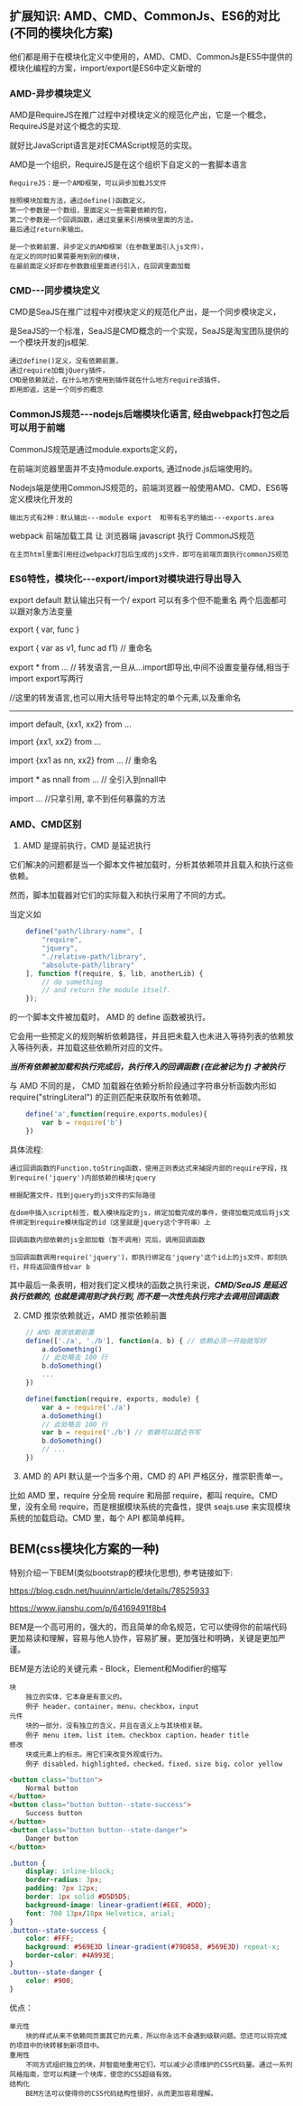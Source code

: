## 扩展知识: AMD、CMD、CommonJs、ES6的对比(不同的模块化方案)

他们都是用于在模块化定义中使用的，AMD、CMD、CommonJs是ES5中提供的模块化编程的方案，import/export是ES6中定义新增的

### AMD-异步模块定义

AMD是RequireJS在推广过程中对模块定义的规范化产出，它是一个概念，RequireJS是对这个概念的实现.

就好比JavaScript语言是对ECMAScript规范的实现。

AMD是一个组织，RequireJS是在这个组织下自定义的一套脚本语言

	RequireJS：是一个AMD框架，可以异步加载JS文件

	按照模块加载方法，通过define()函数定义，
	第一个参数是一个数组，里面定义一些需要依赖的包，
	第二个参数是一个回调函数，通过变量来引用模块里面的方法，
	最后通过return来输出。

	是一个依赖前置、异步定义的AMD框架（在参数里面引入js文件），
	在定义的同时如果需要用到别的模块，
	在最前面定义好即在参数数组里面进行引入，在回调里面加载

### CMD---同步模块定义

CMD是SeaJS在推广过程中对模块定义的规范化产出，是一个同步模块定义，

是SeaJS的一个标准，SeaJS是CMD概念的一个实现，SeaJS是淘宝团队提供的一个模块开发的js框架.

	通过define()定义，没有依赖前置，
	通过require加载jQuery插件，
	CMD是依赖就近，在什么地方使用到插件就在什么地方require该插件，
	即用即返，这是一个同步的概念


### CommonJS规范---nodejs后端模块化语言, 经由webpack打包之后可以用于前端

CommonJS规范是通过module.exports定义的，

在前端浏览器里面并不支持module.exports, 通过node.js后端使用的。

Nodejs端是使用CommonJS规范的，前端浏览器一般使用AMD、CMD、ES6等定义模块化开发的

	输出方式有2种：默认输出---module export  和带有名字的输出---exports.area

webpack 前端加载工具 让 浏览器端 javascript 执行 CommonJS规范

	在主页html里面引用经过webpack打包后生成的js文件，即可在前端页面执行commonJS规范

### ES6特性，模块化---export/import对模块进行导出导入

export default 默认输出只有一个/ export 可以有多个但不能重名 两个后面都可以跟对象方法变量

export { var, func }

export { var as v1, func ad f1} // 重命名

export * from ... // 转发语言,一旦从...import即导出,中间不设置变量存储,相当于import export写两行

//这里的转发语言,也可以用大括号导出特定的单个元素,以及重命名

-------------------------------------------------

import default, {xx1, xx2} from ...

import {xx1, xx2} from ...

import {xx1 as nn, xx2} from ... // 重命名

import * as nnall from ... // 全引入到nnall中

import ... //只拿引用, 拿不到任何暴露的方法

### AMD、CMD区别

1. AMD 是提前执行，CMD 是延迟执行

它们解决的问题都是当一个脚本文件被加载时，分析其依赖项并且载入和执行这些依赖。

然而，脚本加载器对它们的实际载入和执行采用了不同的方式。

当定义如

```javascript
	define("path/library-name", [
	    "require",
	    "jquery",
	    "./relative-path/library",
	    "absolute-path/library"
	], function f(require, $, lib, anotherLib) {
	    // do something
	    // and return the module itself.
	});
```

的一个脚本文件被加载时， AMD 的 define 函数被执行。

它会用一些预定义的规则解析依赖路径，并且把未载入也未进入等待列表的依赖放入等待列表，并加载这些依赖所对应的文件。

***当所有依赖被加载和执行完成后，执行传入的回调函数 (在此被记为 f) 才被执行***

与 AMD 不同的是， CMD 加载器在依赖分析阶段通过字符串分析函数内形如 require("stringLiteral") 的正则匹配来获取所有依赖项。

```javascript
	define('a',function(require,exports,modules){
		var b = require('b')
	})
```

具体流程:

	通过回调函数的Function.toString函数，使用正则表达式来捕捉内部的require字段，找到require('jquery')内部依赖的模块jquery

	根据配置文件，找到jquery的js文件的实际路径

	在dom中插入script标签，载入模块指定的js，绑定加载完成的事件，使得加载完成后将js文件绑定到require模块指定的id（这里就是jquery这个字符串）上

	回调函数内部依赖的js全部加载（暂不调用）完后，调用回调函数

	当回调函数调用require('jquery')，即执行绑定在'jquery'这个id上的js文件，即刻执行，并将返回值传给var b

其中最后一条表明，相对我们定义模块的函数之执行来说，***CMD/SeaJS 是延迟执行依赖的, 也就是调用到才执行到, 而不是一次性先执行完才去调用回调函数***

2. CMD 推崇依赖就近，AMD 推崇依赖前置

```javascript
	// AMD 推崇依赖前置
	define(['./a', './b'], function(a, b) { // 依赖必须一开始就写好
		a.doSomething()
		// 此处略去 100 行
		b.doSomething()
		...
	})
```

```javascript
	define(function(require, exports, module) {
		var a = require('./a')
		a.doSomething()
		// 此处略去 100 行
		var b = require('./b') // 依赖可以就近书写
		b.doSomething()
		// ...
	})
```

3. AMD 的 API 默认是一个当多个用，CMD 的 API 严格区分，推崇职责单一。

比如 AMD 里，require 分全局 require 和局部 require，都叫 require。CMD 里，没有全局 require，而是根据模块系统的完备性，提供 seajs.use 来实现模块系统的加载启动。CMD 里，每个 API 都简单纯粹。

## BEM(css模块化方案的一种)

特别介绍一下BEM(类似bootstrap的模块化思想), 参考链接如下:

https://blog.csdn.net/huuinn/article/details/78525933

https://www.jianshu.com/p/64169491f8b4

BEM是一个高可用的，强大的，而且简单的命名规范，它可以使得你的前端代码更加易读和理解，容易与他人协作，容易扩展，更加强壮和明确，关键是更加严谨。

BEM是方法论的关键元素 - Block，Element和Modifier的缩写

	块
		独立的实体，它本身是有意义的。
		例子 header，container，menu，checkbox，input
	元件
		块的一部分，没有独立的含义，并且在语义上与其块相关联。
		例子 menu item，list item，checkbox caption，header title
	修改
		块或元素上的标志。用它们来改变外观或行为。
		例子 disabled，highlighted，checked，fixed，size big，color yellow

```html
<button class="button">
    Normal button
</button>
<button class="button button--state-success">
    Success button
</button>
<button class="button button--state-danger">
    Danger button
</button>
```

```css
.button {
    display: inline-block;
    border-radius: 3px;
    padding: 7px 12px;
    border: 1px solid #D5D5D5;
    background-image: linear-gradient(#EEE, #DDD);
    font: 700 13px/18px Helvetica, arial;
}
.button--state-success {
    color: #FFF;
    background: #569E3D linear-gradient(#79D858, #569E3D) repeat-x;
    border-color: #4A993E;
}
.button--state-danger {
    color: #900;
}
```

优点：

	单元性
		块的样式从来不依赖同页面其它的元素，所以你永远不会遇到级联问题。您还可以将完成的项目中的块转移到新项目中。
	重用性
		不同方式组织独立的块，并智能地重用它们，可以减少必须维护的CSS代码量。通过一系列风格指南，您可以构建一个块库，使您的CSS超级有效。
	结构化
		BEM方法可以使得你的CSS代码结构性很好，从而更加容易理解。
